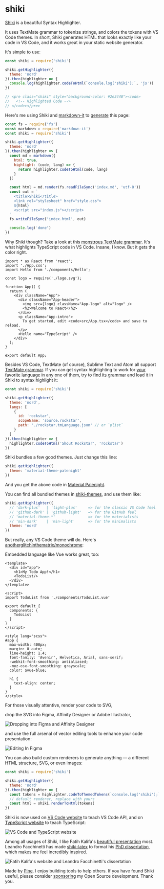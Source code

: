 # shiki

[Shiki](https://github.com/shikijs/shiki) is a beautiful Syntax Highlighter.

It uses TextMate grammar to tokenize strings, and colors the tokens with VS Code themes. In short, Shiki generates HTML that looks exactly like your code in VS Code, and it works great in your static website generator.

It's simple to use:

```js
const shiki = require('shiki')

shiki.getHighlighter({
  theme: 'nord'
}).then(highlighter => {
  console.log(highlighter.codeToHtml(`console.log('shiki');`, 'js'))
})

// <pre class="shiki" style="background-color: #2e3440"><code>
//   <!-- Highlighted Code -->
// </code></pre>
```

Here's me using Shiki and [markdown-it](https://github.com/markdown-it/markdown-it) to [generate](https://github.com/octref/shiki/blob/master/packages/site/gen-index.js) this page:

```js
const fs = require('fs')
const markdown = require('markdown-it')
const shiki = require('shiki')

shiki.getHighlighter({
  theme: 'nord'
}).then(highlighter => {
  const md = markdown({
    html: true,
    highlight: (code, lang) => {
      return highlighter.codeToHtml(code, lang)
    }
  })

  const html = md.render(fs.readFileSync('index.md', 'utf-8'))
  const out = `
    <title>Shiki</title>
    <link rel="stylesheet" href="style.css">
    ${html}
    <script src="index.js"></script>
  `
  fs.writeFileSync('index.html', out)

  console.log('done')
})
```

Why Shiki though? Take a look at this [monstrous TextMate grammar](https://github.com/Microsoft/TypeScript-TmLanguage/blob/master/TypeScriptReact.tmLanguage). It's what highlights TypeScript code in VS Code. Insane, I know. But it gets the color right.

```tsx
import * as React from 'react';
import './App.css';
import Hello from './components/Hello';

const logo = require('./logo.svg');

function App() {
  return (
    <div className="App">
      <div className="App-header">
        <img src={logo} className="App-logo" alt="logo" />
        <h2>Welcome to React</h2>
      </div>
      <p className="App-intro">
        To get started, edit <code>src/App.tsx</code> and save to reload.
      </p>
      <Hello name="TypeScript" />
    </div>
  );
}

export default App;
```

Besides VS Code, TextMate (of course), Sublime Text and Atom all support [TextMate grammar](https://macromates.com/manual/en/language_grammars). If you can get syntax highlighting to work for [your favorite language](https://codewithrockstar.com/) in any one of them, try to [find its grammar](https://github.com/ra100/vscode-rockstar-language/blob/master/syntaxes/rockstar.tmLanguage.json) and load it in Shiki to syntax highlight it:

```js
const shiki = require('shiki')

shiki.getHighlighter({
  theme: 'nord',
  langs: [
    {
      id: 'rockstar',
      scopeName: 'source.rockstar',
      path: './rockstar.tmLanguage.json' // or `plist`
    }
  ]
}).then(highlighter => {
  highlighter.codeToHtml('Shout Rockstar', 'rockstar')
})
```

<div id="rockstar"></div>

Shiki bundles a few good themes. Just change this line:

```js
shiki.getHighlighter({
  theme: 'material-theme-palenight'
})
```

And you get the above code in [Material Palenight](https://github.com/equinusocio/vsc-material-theme). 

<div id="palenight"></div>

<!-- <div id="palenight"></div> -->

You can find all bundled themes in [shiki-themes](https://github.com/octref/shiki/tree/master/packages/themes), and use them like:

```js
shiki.getHighlighter({
  // 'dark-plus'   | 'light-plus'     => for the classic VS Code feel
  // 'github-dark' | 'github-light'   => for the GitHub feel
  // 'material-theme-*'               => for the materialists
  // 'min-dark'    | 'min-light'      => for the minimalists
  theme: 'nord'
})
```

But really, any VS Code theme will do. Here's [anotherglitchinthematrix/monochrome](https://github.com/anotherglitchinthematrix/monochrome):

<div id="mono"></div>

Embedded language like Vue works great, too:

```vue
<template>
  <div id="app">
    <h1>My Todo App!</h1>
    <TodoList/>
  </div>
</template>

<script>
import TodoList from './components/TodoList.vue'

export default {
  components: {
    TodoList
  }
}
</script>

<style lang="scss">
#app {
  max-width: 400px;
  margin: 0 auto;
  line-height: 1.4;
  font-family: 'Avenir', Helvetica, Arial, sans-serif;
  -webkit-font-smoothing: antialiased;
  -moz-osx-font-smoothing: grayscale;
  color: $vue-blue;

  h1 {
    text-align: center;
  }
}
</style>
```

For those visually attentive, render your code to SVG,

<div id="svg"></div>

drop the SVG into Figma, Affinity Designer or Adobe Illustrator,

![Dropping into Figma and Affinity Designer](./assets/svg-figma-af.jpg)

and use the full arsenal of vector editing tools to enhance your code presentation:

![Editing In Figma](./assets/figma-editing.png)

You can also build custom renderers to generate anything — a different HTML structure, SVG, or even images:

```js
const shiki = require('shiki')

shiki.getHighlighter({
  theme: 'nord'
}).then(highlighter => {
  const tokens = highlighter.codeToThemedTokens(`console.log('shiki');`, 'js')
  // default renderer, replace with yours
  const html = shiki.renderToHtml(tokens) 
})
```

Shiki is now used on [VS Code website](https://code.visualstudio.com/api/extension-guides/notebook) to teach VS Code API, and on [TypeScript website](https://www.typescriptlang.org/docs/handbook/basic-types.html#tuple) to teach TypeScript:

![VS Code and TypeScript website](./assets/vscode-ts.png)

Among all usages of Shiki, I like Fatih Kalifa's [beautiful presentation](https://fatihkalifa.com/typescript-twoslash) most. Leandro Facchinetti has made [shiki-latex](https://github.com/leafac/shiki-latex) to format his [PhD dissertation](https://github.com/leafac/yocto-cfa), which makes me feel incredibly inspired.

![Fatih Kalifa's website and Leandro Facchinetti's dissertation](./assets/leandro-fatih.png)

Made by [Pine](https://blog.matsu.io/about). I enjoy building tools to help others. If you have found Shiki useful, please consider [sponsoring](https://github.com/sponsors/octref) my Open Source development. Thank you.
